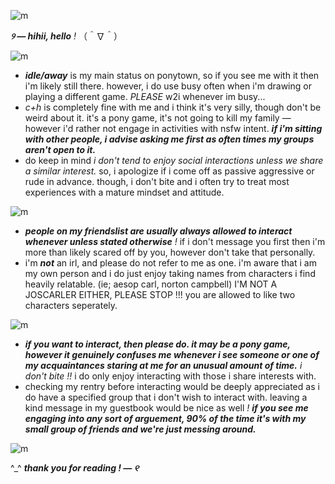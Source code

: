![m](https://cdn.discordapp.com/attachments/1144000258817404991/1144002427079622828/Untitled177_20230718192631.png)

***୨ — hihii, hello*** *!* （＾∇＾）

![m](https://64.media.tumblr.com/tumblr_lw5n3hTQdT1qip80b.gif)

- ***idle/away*** is my main status on ponytown, so if you see me with it then i'm likely still there.  however, i do use busy often when i'm drawing or playing a different game. *PLEASE* w2i whenever im busy...
- *c+h* is completely fine with me and i think it's very silly, though don't be weird about it.  it's a pony game, it's not going to kill my family — however i'd rather not engage in activities with nsfw intent.  ***if i'm sitting with other people, i advise asking me first as often times my groups aren't open to it.***
- do keep in mind *i don't tend to enjoy social interactions unless we share a similar interest.*  so, i apologize if i come off as passive aggressive or rude in advance. though, i don't bite and i often try to treat most experiences with a mature mindset and attitude.

![m](https://cdn.discordapp.com/attachments/1093164633906479155/1093164932134076496/IMG_1156.gif)

- ***people on my friendslist are usually always allowed to interact whenever unless stated otherwise*** *!* if i don't message you first then i'm more than likely scared off by you, however don't take that personally.
- i'm ***not*** an irl, and please do not refer to me as one.  i'm aware that i am my own person and i do just enjoy taking names from characters i find heavily relatable. (ie; aesop carl, norton campbell) I'M NOT A JOSCARLER EITHER, PLEASE STOP !!! you are allowed to like two characters seperately.
  
![m](https://64.media.tumblr.com/tumblr_lw5n3hTQdT1qip80b.gif)

- ***if you want to interact, then please do.  it may be a pony game, however it genuinely confuses me whenever i see someone or one of my acquaintances staring at me for an unusual amount of time.***  *i don't bite !!* i do only enjoy interacting with those i share interests with.
- checking my rentry before interacting would be deeply appreciated as i do have a specified group that i don't wish to interact with.  leaving a kind message in my guestbook would be nice as well *!* ***if you see me engaging into any sort of arguement, 90% of the time it's with my small group of friends and we're just messing around.***

![m](https://cdn.discordapp.com/attachments/1093164633906479155/1093164932134076496/IMG_1156.gif)

^_^ ***thank you for reading ! — ୧***

